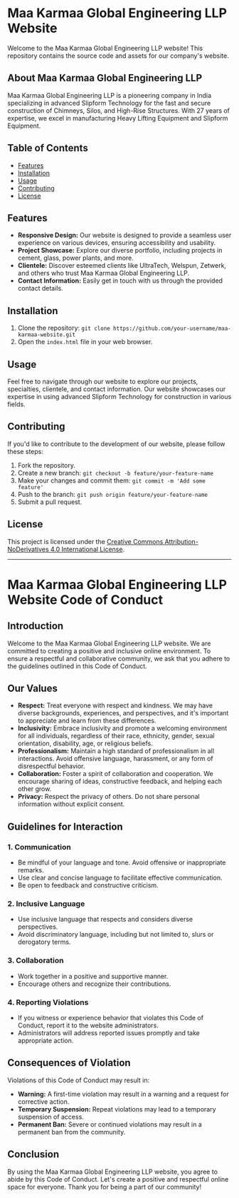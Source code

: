 # Maa Karmaa Global Engineering LLP Website

Welcome to the Maa Karmaa Global Engineering LLP website! This repository contains the source code and assets for our company's website.

## About Maa Karmaa Global Engineering LLP

Maa Karmaa Global Engineering LLP is a pioneering company in India specializing in advanced Slipform Technology for the fast and secure construction of Chimneys, Silos, and High-Rise Structures. With 27 years of expertise, we excel in manufacturing Heavy Lifting Equipment and Slipform Equipment.

## Table of Contents
- [Features](#features)
- [Installation](#installation)
- [Usage](#usage)
- [Contributing](#contributing)
- [License](#license)

## Features

- **Responsive Design:** Our website is designed to provide a seamless user experience on various devices, ensuring accessibility and usability.
- **Project Showcase:** Explore our diverse portfolio, including projects in cement, glass, power plants, and more.
- **Clientele:** Discover esteemed clients like UltraTech, Welspun, Zetwerk, and others who trust Maa Karmaa Global Engineering LLP.
- **Contact Information:** Easily get in touch with us through the provided contact details.

## Installation

1. Clone the repository: `git clone https://github.com/your-username/maa-karmaa-website.git`
2. Open the `index.html` file in your web browser.

## Usage

Feel free to navigate through our website to explore our projects, specialties, clientele, and contact information. Our website showcases our expertise in using advanced Slipform Technology for construction in various fields.

## Contributing

If you'd like to contribute to the development of our website, please follow these steps:

1. Fork the repository.
2. Create a new branch: `git checkout -b feature/your-feature-name`
3. Make your changes and commit them: `git commit -m 'Add some feature'`
4. Push to the branch: `git push origin feature/your-feature-name`
5. Submit a pull request.

## License

This project is licensed under the [Creative Commons Attribution-NoDerivatives 4.0 International License](http://creativecommons.org/licenses/by-nd/4.0/).

-----------------------------------------------------------

# Maa Karmaa Global Engineering LLP Website Code of Conduct

## Introduction
Welcome to the Maa Karmaa Global Engineering LLP website. We are committed to creating a positive and inclusive online environment. To ensure a respectful and collaborative community, we ask that you adhere to the guidelines outlined in this Code of Conduct.

## Our Values
- **Respect:** Treat everyone with respect and kindness. We may have diverse backgrounds, experiences, and perspectives, and it's important to appreciate and learn from these differences.
- **Inclusivity:** Embrace inclusivity and promote a welcoming environment for all individuals, regardless of their race, ethnicity, gender, sexual orientation, disability, age, or religious beliefs.
- **Professionalism:** Maintain a high standard of professionalism in all interactions. Avoid offensive language, harassment, or any form of disrespectful behavior.
- **Collaboration:** Foster a spirit of collaboration and cooperation. We encourage sharing of ideas, constructive feedback, and helping each other grow.
- **Privacy:** Respect the privacy of others. Do not share personal information without explicit consent.

## Guidelines for Interaction
### 1. Communication
- Be mindful of your language and tone. Avoid offensive or inappropriate remarks.
- Use clear and concise language to facilitate effective communication.
- Be open to feedback and constructive criticism.

### 2. Inclusive Language
- Use inclusive language that respects and considers diverse perspectives.
- Avoid discriminatory language, including but not limited to, slurs or derogatory terms.

### 3. Collaboration
- Work together in a positive and supportive manner.
- Encourage others and recognize their contributions.

### 4. Reporting Violations
- If you witness or experience behavior that violates this Code of Conduct, report it to the website administrators.
- Administrators will address reported issues promptly and take appropriate action.

## Consequences of Violation
Violations of this Code of Conduct may result in:
- **Warning:** A first-time violation may result in a warning and a request for corrective action.
- **Temporary Suspension:** Repeat violations may lead to a temporary suspension of access.
- **Permanent Ban:** Severe or continued violations may result in a permanent ban from the community.

## Conclusion
By using the Maa Karmaa Global Engineering LLP website, you agree to abide by this Code of Conduct. Let's create a positive and respectful online space for everyone. Thank you for being a part of our community!
